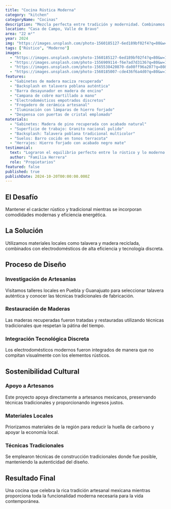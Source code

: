 ```yaml
---
title: "Cocina Rústica Moderna"
category: "kitchen"
categoryName: "Cocinas"
description: "Mezcla perfecta entre tradición y modernidad. Combinamos elementos rústicos mexicanos con tecnología contemporánea para una casa de fin de semana."
location: "Casa de Campo, Valle de Bravo"
area: "22 m²"
year: 2024
img: "https://images.unsplash.com/photo-1560185127-6ed189bf02f4?q=80&w=800&auto=format&fit=crop"
tags: ["Rústico", "Moderno"]
images:
  - "https://images.unsplash.com/photo-1560185127-6ed189bf02f4?q=80&w=1200&auto=format&fit=crop"
  - "https://images.unsplash.com/photo-1556909114-f6e7ad7d3136?q=80&w=1200&auto=format&fit=crop"
  - "https://images.unsplash.com/photo-1565538420870-da08ff96a207?q=80&w=1200&auto=format&fit=crop"
  - "https://images.unsplash.com/photo-1560185007-cde436f6a4d0?q=80&w=1200&auto=format&fit=crop"
features:
  - "Gabinetes de madera maciza recuperada"
  - "Backsplash en talavera poblana auténtica"
  - "Barra desayunador en madera de encino"
  - "Campana de cobre martillado a mano"
  - "Electrodomésticos empotrados discretos"
  - "Fregadero de cerámica artesanal"
  - "Iluminación con lámparas de hierro forjado"
  - "Despensa con puertas de cristal emplomado"
materials:
  - "Gabinetes: Madera de pino recuperada con acabado natural"
  - "Superficie de trabajo: Granito nacional pulido"
  - "Backsplash: Talavera poblana tradicional multicolor"
  - "Suelos: Barro cocido en tonos terracota"
  - "Herrajes: Hierro forjado con acabado negro mate"
testimonial:
  text: "Lograron el equilibrio perfecto entre lo rústico y lo moderno. Nuestra cocina tiene toda la calidez mexicana que queríamos con la funcionalidad que necesitamos."
  author: "Familia Herrera"
  role: "Propietarios"
featured: false
published: true
publishDate: 2024-10-20T00:00:00.000Z
---
```


## El Desafío

Mantener el carácter rústico y tradicional mientras se incorporan comodidades modernas y eficiencia energética.

## La Solución

Utilizamos materiales locales como talavera y madera reciclada, combinados con electrodomésticos de alta eficiencia y tecnología discreta.

## Proceso de Diseño

### Investigación de Artesanías

Visitamos talleres locales en Puebla y Guanajuato para seleccionar talavera auténtica y conocer las técnicas tradicionales de fabricación.

### Restauración de Maderas

Las maderas recuperadas fueron tratadas y restauradas utilizando técnicas tradicionales que respetan la pátina del tiempo.

### Integración Tecnológica Discreta

Los electrodomésticos modernos fueron integrados de manera que no compitan visualmente con los elementos rústicos.

## Sostenibilidad Cultural

### Apoyo a Artesanos

Este proyecto apoya directamente a artesanos mexicanos, preservando técnicas tradicionales y proporcionando ingresos justos.

### Materiales Locales

Priorizamos materiales de la región para reducir la huella de carbono y apoyar la economía local.

### Técnicas Tradicionales

Se emplearon técnicas de construcción tradicionales donde fue posible, manteniendo la autenticidad del diseño.

## Resultado Final

Una cocina que celebra la rica tradición artesanal mexicana mientras proporciona toda la funcionalidad moderna necesaria para la vida contemporánea.
